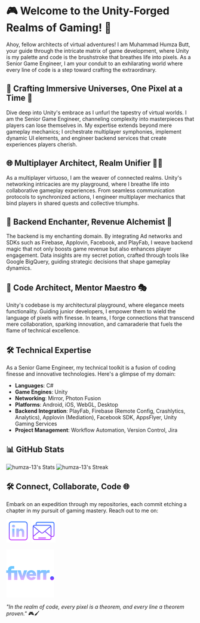 # 🎮 Welcome to the Unity-Forged Realms of Gaming! 🌌

Ahoy, fellow architects of virtual adventures! I am Muhammad Humza Butt, your guide through the intricate matrix of game development, where Unity is my palette and code is the brushstroke that breathes life into pixels. As a Senior Game Engineer, I am your conduit to an exhilarating world where every line of code is a step toward crafting the extraordinary.

## 🚀 Crafting Immersive Universes, One Pixel at a Time 🌟

Dive deep into Unity's embrace as I unfurl the tapestry of virtual worlds. I am the Senior Game Engineer, channeling complexity into masterpieces that players can lose themselves in. My expertise extends beyond mere gameplay mechanics; I orchestrate multiplayer symphonies, implement dynamic UI elements, and engineer backend services that create experiences players cherish.

## 🌐 Multiplayer Architect, Realm Unifier 🧙‍♂️

As a multiplayer virtuoso, I am the weaver of connected realms. Unity's networking intricacies are my playground, where I breathe life into collaborative gameplay experiences. From seamless communication protocols to synchronized actions, I engineer multiplayer mechanics that bind players in shared quests and collective triumphs.

## 🎨 Backend Enchanter, Revenue Alchemist 🎲

The backend is my enchanting domain. By integrating Ad networks and SDKs such as Firebase, Applovin, Facebook, and PlayFab, I weave backend magic that not only boosts game revenue but also enhances player engagement. Data insights are my secret potion, crafted through tools like Google BigQuery, guiding strategic decisions that shape gameplay dynamics.

## 🧠 Code Architect, Mentor Maestro 🎭

Unity's codebase is my architectural playground, where elegance meets functionality. Guiding junior developers, I empower them to wield the language of pixels with finesse. In teams, I forge connections that transcend mere collaboration, sparking innovation, and camaraderie that fuels the flame of technical excellence.

## 🛠️ Technical Expertise

As a Senior Game Engineer, my technical toolkit is a fusion of coding finesse and innovative technologies. Here's a glimpse of my domain:

- **Languages**: C#
- **Game Engines**: Unity
- **Networking**: Mirror, Photon Fusion
- **Platforms**: Android, iOS, WebGL, Desktop
- **Backend Integration**: PlayFab, Firebase (Remote Config, Crashlytics, Analytics), Applovin (Mediation), Facebook SDK, AppsFlyer, Unity Gaming Services
- **Project Management**: Workflow Automation, Version Control, Jira


## 📊 GitHub Stats

![humza-13's Stats](https://github-readme-stats.vercel.app/api?username=humza-13&theme=nightowl&show_icons=true&hide_border=true&count_private=true&include_all_commits=true&hide=contribs)
![humza-13's Streak](https://github-readme-streak-stats.herokuapp.com/?user=humza-13&theme=nightowl&hide_border=true)
 
## 🛠️ Connect, Collaborate, Code 🌐

Embark on an expedition through my repositories, each commit etching a chapter in my pursuit of gaming mastery. Reach out to me on:

[<img src="https://github.com/humza-13/humza-13/blob/development/icons/linkedin-64.png" alt="LinkedIn" width="64" height="64">](https://www.linkedin.com/in/muhammad-humza-butt)
[<img src="https://github.com/humza-13/humza-13/blob/development/icons/mail-64.png" alt="Email" width="64" height="64">](mailto:leonhumza@gmail.com)

[<img src="https://github.com/humza-13/humza-13/blob/development/icons/fiverr-128.png" alt="Fiverr" width="128" height="128">](https://www.fiverr.com/humzabutt13?public_mode=true)

_"In the realm of code, every pixel is a theorem, and every line a theorem proven."_ 🎮🖌️
